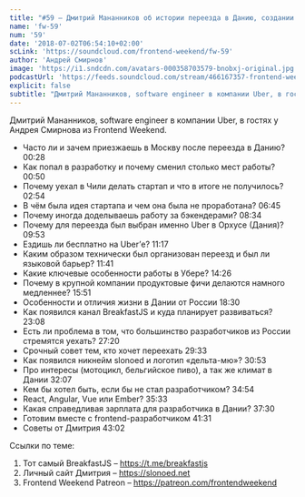 ```yaml
---
title: "#59 – Дмитрий Мананников об истории переезда в Данию, создании стартапа в Чили и BreakfastJS"
name: 'fw-59'
num: '59'
date: '2018-07-02T06:54:10+02:00'
scLink: 'https://soundcloud.com/frontend-weekend/fw-59'
author: 'Андрей Смирнов'
image: 'https://i1.sndcdn.com/avatars-000358703579-bnobxj-original.jpg'
podcastUrl: 'https://feeds.soundcloud.com/stream/466167357-frontend-weekend-fw-59.m4a'
explicit: false
subtitle: "Дмитрий Мананников, software engineer в компании Uber, в гостях у Андрея Смирнова из Frontend Weekend. "
---
```

Дмитрий Мананников, software engineer в компании Uber, в гостях у Андрея Смирнова из Frontend Weekend. 

- Часто ли и зачем приезжаешь в Москву после переезда в Данию? <timecode>00:28</timecode>
- Как попал в разработку и почему сменил столько мест работы? <timecode>00:50</timecode>
- Почему уехал в Чили делать стартап и что в итоге не получилось? <timecode>02:54</timecode>
- В чём была идея стартапа и чем она была не проработана? <timecode>06:45</timecode>
- Почему иногда доделываешь работу за бэкендерами? <timecode>08:34</timecode>
- Почему для переезда был выбран именно Uber в Орхусе (Дания)? <timecode>09:53</timecode>
- Ездишь ли бесплатно на Uber’е? <timecode>11:17</timecode>
- Каким образом технически был организован переезд и был ли языковой барьер? <timecode>11:41</timecode>
- Какие ключевые особенности работы в Убере? <timecode>14:26</timecode>
- Почему в крупной компании продуктовые фичи делаются намного медленнее? <timecode>15:51</timecode>
- Особенности и отличия жизни в Дании от России <timecode>18:30</timecode>
- Как появился канал BreakfastJS и куда планирует развиваться? <timecode>23:08</timecode>
- Есть ли проблема в том, что большинство разработчиков из России стремятся уехать? <timecode>27:20</timecode>
- Срочный совет тем, кто хочет переехать <timecode>29:33</timecode>
- Как появился никнейм slonoed и логотип «дельта-мю»? <timecode>30:53</timecode>
- Про интересы (мотоцикл, бельгийское пиво), а так же климат в Дании <timecode>32:07</timecode>
- Кем бы хотел быть, если бы не стал разработчиком? <timecode>34:54</timecode>
- React, Angular, Vue или Ember? <timecode>35:33</timecode>
- Какая справедливая зарплата для разработчика в Дании? <timecode>37:30</timecode>
- Готовим вместе с frontend-разработчиком <timecode>41:31</timecode>
- Советы от Дмитрия <timecode>43:02</timecode>

Ссылки по теме:
1) Тот самый BreakfastJS – https://t.me/breakfastjs
2) Личный сайт Дмитрия – https://slonoed.net
3) Frontend Weekend Patreon – https://patreon.com/frontendweekend